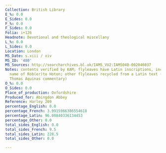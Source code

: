 ```yaml
---
Collection: British Library
E_%: 0.0
E_Sides: 0.0
F_%: 0.0
F_Sides: 0.0
Folia: i+126
Headnote: Devotional and theological miscellany
L_%: 0.0
L_Sides: 0.0
Location: London
MS_Date: s.xiii / xiv
MS_ID: '480'
MS_Sources: http://searcharchives.bl.uk/IAMS_VU2:IAMS040-002046037
Notes: contents verified by KAM; flyleaves have Latin inscriptions, including the
  name of Rob(er)to Hoton; other flyleaves recycled from a Latin text (apparently
  Thomas Aquinas commentary)
O_%: 0.0
O_Sides: 0.0
Place_of_production: Oxfordshire
Produced_for: Abingdon Abbey
Reference: Harley 209
percentage_English: 0.0
percentage_French: 3.9915966386554618
percentage_Latin: 96.00840336134453
percentage_Other: 0.0
total_sides_English: 0.0
total_sides_French: 9.5
total_sides_Latin: 228.5
total_sides_Other: 0.0

---
```

